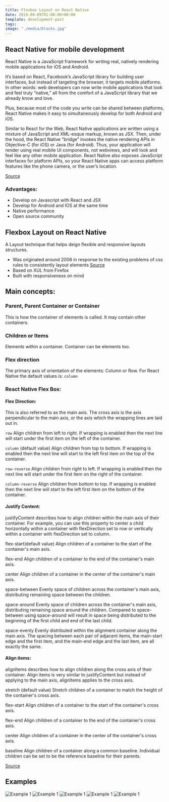 ```yaml
---
title: Flexbox Layout on React Native
date: 2019-09-09T01:00:00+00:00
template: development-post
tags: 
image: "./media/blocks.jpg"
---
```


## React Native for mobile development

React Native is a JavaScript framework for writing real, natively rendering mobile applications for iOS and Android. 

It’s based on React, Facebook’s JavaScript library for building user interfaces, but instead of targeting the browser, it targets mobile platforms. In other words: web developers can now write mobile applications that look and feel truly “native,” all from the comfort of a JavaScript library that we already know and love. 

Plus, because most of the code you write can be shared between platforms, React Native makes it easy to simultaneously develop for both Android and iOS.

Similar to React for the Web, React Native applications are written using a mixture of JavaScript and XML-esque markup, known as JSX. Then, under the hood, the React Native “bridge” invokes the native rendering APIs in Objective-C (for iOS) or Java (for Android). Thus, your application will render using real mobile UI components, not webviews, and will look and feel like any other mobile application. React Native also exposes JavaScript interfaces for platform APIs, so your React Native apps can access platform features like the phone camera, or the user’s location.

[Source](https://www.oreilly.com/library/view/learning-react-native/9781491929049/ch01.html)

### Advantages:

- Develop on Javascript with React and JSX
- Develop for Android and IOS at the same time
- Native performance
- Open source community 

## Flexbox Layout on React Native

A Layout technique that helps deign flexible and responsive layouts structures.

- Was originated around 2008 in response to the existing problems of css rules to consistently layout elements
[Source](https://vimeo.com/98746172)
- Based on XUL from Firefox
- Built with responsiveness on mind 

## Main concepts:

### Parent, Parent Container or Container

This is how the container of elements is called. It may contain other containers.

### Children or Items

Elements within a container. Container can be elements too.

### Flex direction

The primary axis of orientation of the elements: Column or Row. For React Native the default values is: `column`

### React Native Flex Box:

#### Flex Direction:

This is also referred to as the main axis. The cross axis is the axis perpendicular to the main axis, or the axis which the wrapping lines are laid out in.

`row` Align children from left to right. If wrapping is enabled then the next line will start under the first item on the left of the container.

`column` (default value) Align children from top to bottom. If wrapping is enabled then the next line will start to the left first item on the top of the container.

`row-reverse` Align children from right to left. If wrapping is enabled then the next line will start under the first item on the right of the container.

`column-reverse` Align children from bottom to top. If wrapping is enabled then the next line will start to the left first item on the bottom of the container.

#### Justify Content:

justifyContent describes how to align children within the main axis of their container. For example, you can use this property to center a child horizontally within a container with flexDirection set to row or vertically within a container with flexDirection set to column.

flex-start(default value) Align children of a container to the start of the container's main axis.

flex-end Align children of a container to the end of the container's main axis.

center Align children of a container in the center of the container's main axis.

space-between Evenly space of children across the container's main axis, distributing remaining space between the children.

space-around Evenly space of children across the container's main axis, distributing remaining space around the children. Compared to space-between using space-around will result in space being distributed to the beginning of the first child and end of the last child.

space-evenly Evenly distributed within the alignment container along the main axis. The spacing between each pair of adjacent items, the main-start edge and the first item, and the main-end edge and the last item, are all exactly the same.


#### Align items:

alignItems describes how to align children along the cross axis of their container. Align items is very similar to justifyContent but instead of applying to the main axis, alignItems applies to the cross axis.

stretch (default value) Stretch children of a container to match the height of the container's cross axis.

flex-start Align children of a container to the start of the container's cross axis.

flex-end Align children of a container to the end of the container's cross axis.

center Align children of a container in the center of the container's cross axis.

baseline Align children of a container along a common baseline. Individual children can be set to be the reference baseline for their parents.

[Source](https://facebook.github.io/react-native/docs/flexbox)

## Examples

![Example 1](./media/rn-flex/rn-flex-1.png)
![Example 1](./media/rn-flex/rn-flex-2.png)
![Example 1](./media/rn-flex/rn-flex-3.png)
![Example 1](./media/rn-flex/rn-flex-4.png)
![Example 1](./media/rn-flex/rn-flex-5.png)
